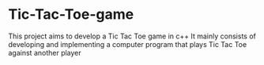 # Tic-Tac-Toe-game
This project aims to develop a Tic Tac Toe game in c++ It mainly consists of developing and implementing a computer program that plays Tic Tac Toe against another player 
